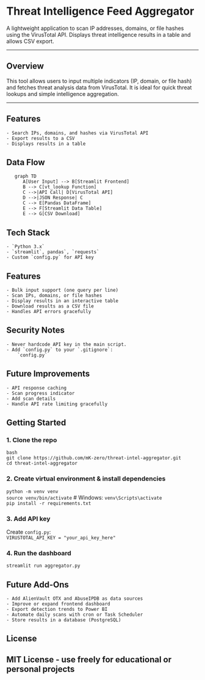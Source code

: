 # Threat Intelligence Feed Aggregator

A lightweight application to scan IP addresses, domains, or file hashes using the VirusTotal API. Displays threat intelligence results in a table and allows CSV export.

---

## Overview

This tool allows users to input multiple indicators (IP, domain, or file hash) and fetches threat analysis data from VirusTotal. It is ideal for quick threat lookups and simple intelligence aggregation.

---

## Features
    - Search IPs, domains, and hashes via VirusTotal API
    - Export results to a CSV
    - Displays results in a table

## Data Flow
```mermaid
   graph TD
      A[User Input] --> B[Streamlit Frontend]
      B --> C[vt_lookup Function]
      C -->|API Call| D[VirusTotal API]
      D -->|JSON Response| C
      C --> E[Pandas DataFrame]
      E --> F[Streamlit Data Table]
      E --> G[CSV Download]
```

## Tech Stack
    - `Python 3.x`
    - `streamlit`, pandas`, `requests`
    - Custom `config.py` for API key  

## Features
    - Bulk input support (one query per line)
    - Scan IPs, domains, or file hashes
    - Display results in an interactive table
    - Download results as a CSV file
    - Handles API errors gracefully

## Security Notes
    - Never hardcode API key in the main script.
    - Add `config.py` to your `.gitignore`:  
        `config.py`

## Future Improvements
    - API response caching
    - Scan progress indicator
    - Add scan details
    - Handle API rate limiting gracefully

## Getting Started

### 1. Clone the repo
`bash`  
`git clone https://github.com/mK-zero/threat-intel-aggregator.git`  
`cd threat-intel-aggregator`
### 2. Create virtual environment & install dependencies
`python -m venv venv`  
`source venv/bin/activate`   # Windows: `venv\Scripts\activate`  
`pip install -r requirements.txt`  
### 3. Add API key
Create `config.py`:  
`VIRUSTOTAL_API_KEY = "your_api_key_here"`
### 4. Run the dashboard
`streamlit run aggregator.py`

## Future Add-Ons
    - Add AlienVault OTX and AbuseIPDB as data sources
    - Improve or expand frontend dashboard
    - Export detection trends to Power BI
    - Automate daily scans with cron or Task Scheduler
    - Store results in a database (PostgreSQL)


## License  
MIT License - use freely for educational or personal projects
---